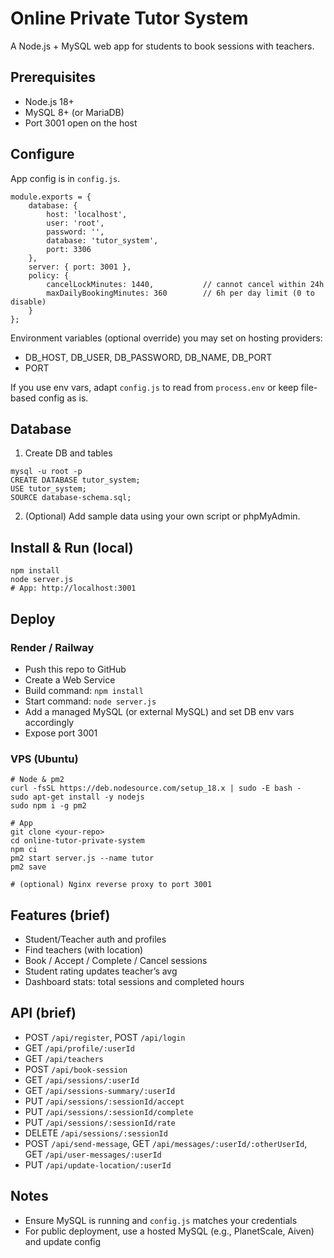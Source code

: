 # Online Private Tutor System

A Node.js + MySQL web app for students to book sessions with teachers.

## Prerequisites

- Node.js 18+
- MySQL 8+ (or MariaDB)
- Port 3001 open on the host

## Configure

App config is in `config.js`.

```
module.exports = {
	database: {
		host: 'localhost',
		user: 'root',
		password: '',
		database: 'tutor_system',
		port: 3306
	},
	server: { port: 3001 },
	policy: {
		cancelLockMinutes: 1440,           // cannot cancel within 24h
		maxDailyBookingMinutes: 360        // 6h per day limit (0 to disable)
	}
};
```

Environment variables (optional override) you may set on hosting providers:

- DB_HOST, DB_USER, DB_PASSWORD, DB_NAME, DB_PORT
- PORT

If you use env vars, adapt `config.js` to read from `process.env` or keep file-based config as is.

## Database

1) Create DB and tables

```
mysql -u root -p
CREATE DATABASE tutor_system;
USE tutor_system;
SOURCE database-schema.sql;
```

2) (Optional) Add sample data using your own script or phpMyAdmin.

## Install & Run (local)

```
npm install
node server.js
# App: http://localhost:3001
```

## Deploy

### Render / Railway
- Push this repo to GitHub
- Create a Web Service
- Build command: `npm install`
- Start command: `node server.js`
- Add a managed MySQL (or external MySQL) and set DB env vars accordingly
- Expose port 3001

### VPS (Ubuntu)
```
# Node & pm2
curl -fsSL https://deb.nodesource.com/setup_18.x | sudo -E bash -
sudo apt-get install -y nodejs
sudo npm i -g pm2

# App
git clone <your-repo>
cd online-tutor-private-system
npm ci
pm2 start server.js --name tutor
pm2 save

# (optional) Nginx reverse proxy to port 3001
```

## Features (brief)
- Student/Teacher auth and profiles
- Find teachers (with location)
- Book / Accept / Complete / Cancel sessions
- Student rating updates teacher’s avg
- Dashboard stats: total sessions and completed hours

## API (brief)
- POST `/api/register`, POST `/api/login`
- GET `/api/profile/:userId`
- GET `/api/teachers`
- POST `/api/book-session`
- GET `/api/sessions/:userId`
- GET `/api/sessions-summary/:userId`
- PUT `/api/sessions/:sessionId/accept`
- PUT `/api/sessions/:sessionId/complete`
- PUT `/api/sessions/:sessionId/rate`
- DELETE `/api/sessions/:sessionId`
- POST `/api/send-message`, GET `/api/messages/:userId/:otherUserId`, GET `/api/user-messages/:userId`
- PUT `/api/update-location/:userId`

## Notes
- Ensure MySQL is running and `config.js` matches your credentials
- For public deployment, use a hosted MySQL (e.g., PlanetScale, Aiven) and update config


